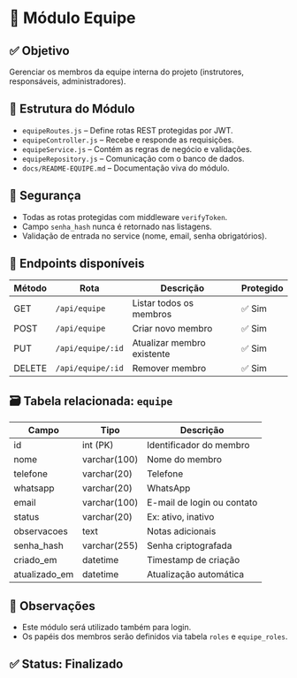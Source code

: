 # 📘 Módulo Equipe

## ✅ Objetivo
Gerenciar os membros da equipe interna do projeto (instrutores, responsáveis, administradores).

## 📂 Estrutura do Módulo
- `equipeRoutes.js` – Define rotas REST protegidas por JWT.
- `equipeController.js` – Recebe e responde as requisições.
- `equipeService.js` – Contém as regras de negócio e validações.
- `equipeRepository.js` – Comunicação com o banco de dados.
- `docs/README-EQUIPE.md` – Documentação viva do módulo.

## 🔐 Segurança
- Todas as rotas protegidas com middleware `verifyToken`.
- Campo `senha_hash` nunca é retornado nas listagens.
- Validação de entrada no service (nome, email, senha obrigatórios).

## 🔧 Endpoints disponíveis

| Método | Rota               | Descrição                  | Protegido |
|--------|--------------------|----------------------------|-----------|
| GET    | `/api/equipe`      | Listar todos os membros    | ✅ Sim     |
| POST   | `/api/equipe`      | Criar novo membro          | ✅ Sim     |
| PUT    | `/api/equipe/:id`  | Atualizar membro existente | ✅ Sim     |
| DELETE | `/api/equipe/:id`  | Remover membro             | ✅ Sim     |

## 🗃️ Tabela relacionada: `equipe`

| Campo         | Tipo           | Descrição                        |
|---------------|----------------|----------------------------------|
| id            | int (PK)       | Identificador do membro          |
| nome          | varchar(100)   | Nome do membro                   |
| telefone      | varchar(20)    | Telefone                        |
| whatsapp      | varchar(20)    | WhatsApp                        |
| email         | varchar(100)   | E-mail de login ou contato       |
| status        | varchar(20)    | Ex: ativo, inativo               |
| observacoes   | text           | Notas adicionais                 |
| senha_hash    | varchar(255)   | Senha criptografada              |
| criado_em     | datetime       | Timestamp de criação             |
| atualizado_em | datetime       | Atualização automática           |

## 📌 Observações
- Este módulo será utilizado também para login.
- Os papéis dos membros serão definidos via tabela `roles` e `equipe_roles`.

## ✅ Status: **Finalizado**
